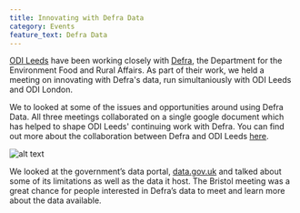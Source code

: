 ```yaml
---
title: Innovating with Defra Data
category: Events
feature_text: Defra Data
---
```


[ODI Leeds](https://odileeds.org/) have been working closely with [Defra](https://www.gov.uk/government/organisations/department-for-environment-food-rural-affairs), the Department for the Environment Food and Rural Affairs. As part of their work, we held a meeting on innovating with Defra's data, run simultaniously with ODI Leeds and ODI London. 

We to looked at some of the issues and opportunities around using Defra Data. All three meetings collaborated on a single google document which has helped to shape ODI Leeds' continuing work with Defra. You can find out more about the collaboration between Defra and ODI Leeds [here](http://odileeds.org/airhack/).

![alt text](https://bristolopendata.github.io/assets/images/DefraData.jpg "Innovating with Defra Data")

We looked at the government’s data portal, [data.gov.uk](https://data.gov.uk/) and talked about some of its limitations as well as the data it host. The Bristol meeting was a great chance for people interested in Defra’s data to meet and learn more about the data available. 
